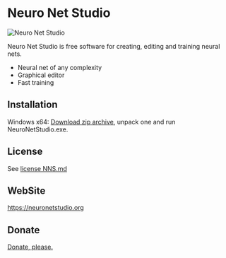 # Neuro Net Studio

![Neuro Net Studio](https://neuronetstudio.org/static/GitHub/Social%20preview.png)

Neuro Net Studio is free software for creating, editing and training neural nets.

  - Neural net of any complexity
  - Graphical editor
  - Fast training

## Installation

Windows x64:
[Download zip archive](https://neuronetstudio.org/static/download/files/NeuroNetStudio_x64_Alpha1_10.09.2019.zip), unpack one and run NeuroNetStudio.exe.

## License

See [license NNS.md](https://github.com/DmitryCA/NeuroNetStudio/blob/master/licence%20NNS.md)

## WebSite

https://neuronetstudio.org

## Donate

[Donate, please.](https://neuronetstudio.org/donate)
